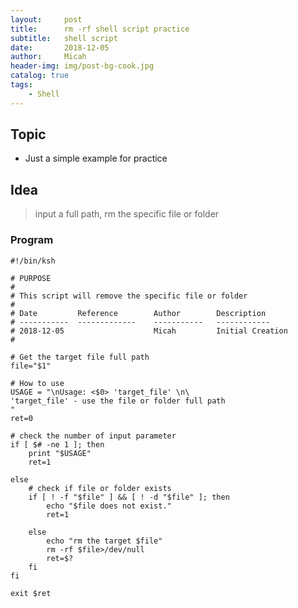 ```yaml
---
layout:     post
title:      rm -rf shell script practice
subtitle:   shell script
date:       2018-12-05
author:     Micah
header-img: img/post-bg-cook.jpg
catalog: true
tags:
    - Shell
---
```


## Topic

- Just a simple example for practice
 
## Idea

> input a full path, rm the specific file or folder

### Program

    #!/bin/ksh

    # PURPOSE
    #
    # This script will remove the specific file or folder
    #
    # Date         Reference        Author        Description  
    # -----------  -------------    -----------   ------------
    # 2018-12-05                    Micah         Initial Creation
    #

    # Get the target file full path
    file="$1"

    # How to use
    USAGE = "\nUsage: <$0> 'target_file' \n\     
    'target_file' - use the file or folder full path     
    "    
    ret=0    

    # check the number of input parameter
    if [ $# -ne 1 ]; then       
        print "$USAGE"       
        ret=1      

    else       
        # check if file or folder exists         
        if [ ! -f "$file" ] && [ ! -d "$file" ]; then      
            echo "$file does not exist."        
            ret=1       

        else     
            echo "rm the target $file"      
            rm -rf $file>/dev/null      
            ret=$?       
        fi       
    fi       
 
    exit $ret     

